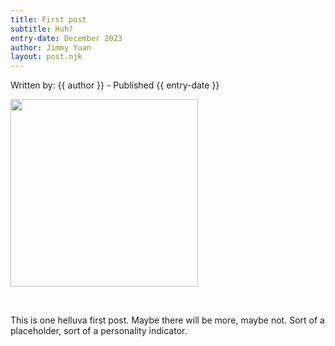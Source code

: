 ```yaml
---
title: First post
subtitle: Huh?
entry-date: December 2023
author: Jimmy Yuan
layout: post.njk
---
```

<p class = "meta-text">Written by: {{ author }} - Published {{ entry-date }} </p>
<div class = "blog-content">
    <p> <img src = "https://media.tenor.com/TzaUHHp9un4AAAAC/huh-cat-roblox-huh.gif"  height = "300" width ="300"></p>
    <br />
    <p>This is one helluva first post. Maybe there will be more, maybe not. Sort of a placeholder, sort of a personality indicator.</p>
</div>